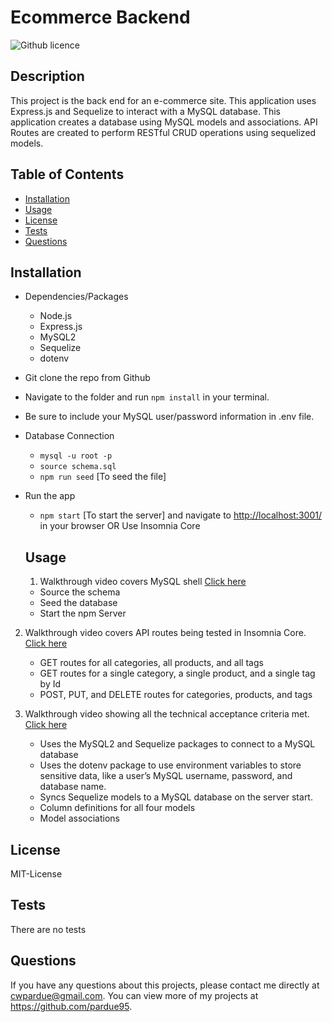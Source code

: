 # Ecommerce Backend
  ![Github licence](http://https://img.shields.io/badge/license-MIT-License-blue.svg)
  ## Description 
  This project is the back end for an e-commerce site. This application uses Express.js and Sequelize to interact with a MySQL database. This application creates a database using MySQL models and associations. API Routes are created to perform RESTful CRUD operations using sequelized models.
  ## Table of Contents
  * [Installation](#installation)
  * [Usage](#usage)
  * [License](#license)
  * [Tests](#tests)
  * [Questions](#questions)
  
  ## Installation 
 * Dependencies/Packages
    - Node.js
    - Express.js
    - MySQL2
    - Sequelize
    - dotenv

* Git clone the repo from Github

* Navigate to the folder and run `npm install` in your terminal.

* Be sure to include your MySQL user/password information in .env file.

* Database Connection
    - `mysql -u root -p`
    - `source schema.sql`
    - `npm run seed` [To seed the file]

* Run the app
     - `npm start` [To start the server] and navigate to <http://localhost:3001/> in your browser OR Use Insomnia Core
  ## Usage 
  1. Walkthrough video covers MySQL shell [Click here](https://watch.screencastify.com/v/XW869gJr1kmS42Fi81xs)<br>
    * Source the schema <br>
    * Seed the database <br>
    * Start the npm Server
       
2. Walkthrough video covers API routes being tested in Insomnia Core. [Click here](https://watch.screencastify.com/v/Uhyg4uc7YNh8dgJ2e3g3)<br>
    *  GET routes for all categories, all products, and all tags <br>
    *  GET routes for a single category, a single product, and a single tag by Id<br>
    *  POST, PUT, and DELETE routes for categories, products, and tags

3. Walkthrough video showing all the technical acceptance criteria met. [Click here](https://watch.screencastify.com/v/pDvWZw5UuYlEMZ2Io6zK)<br>
    * Uses the MySQL2 and Sequelize packages to connect to a MySQL database
    * Uses the dotenv package to use environment variables to store sensitive data, like a user’s MySQL username, password, and database name.
    * Syncs Sequelize models to a MySQL database on the server start.
    * Column definitions for all four models
    * Model associations
  
  ## License
  MIT-License
  ## Tests
 There are no tests
  ## Questions
  If you have any questions about this projects, please contact me directly at cwpardue@gmail.com. You can view more of my projects at https://github.com/pardue95.
